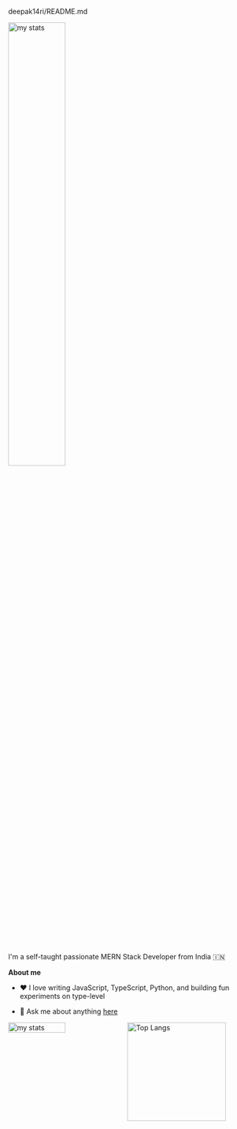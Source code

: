 deepak14ri/README.md
<div class="Box-body p-4">
              <img alt="my stats" width="48%" src="https://github.com/user-attachments/assets/fb38af8d-4b14-4964-971e-b3d98910fc4a" />
<br>
<p dir="auto">I'm a self-taught passionate MERN Stack Developer from India 🇮🇳</p>
<p dir="auto"><strong>About me</strong></p>
<ul dir="auto">
<li>
<p dir="auto">❤️ I love writing JavaScript, TypeScript, Python, and building fun experiments on type-level</p>
</li>
<li>
<p dir="auto">💬 Ask me about anything <a href="https://github.com/deepak14ri/deepak14ri/issues">here</a></p>
</li>
</ul>
</thead>
</table></markdown-accessiblity-table>

<div style="display: flex; flex-direction: row;">
  <img alt="my stats" width="48%" src="https://github-readme-stats.vercel.app/api?username=deepak14ri&show_icons=true&theme=radical" />
  <img alt="Top Langs" src="https://quickchart.io/chart?c=%7Btype%3A'doughnut'%2Cdata%3A%7Blabels%3A%5B'JavaScript'%2C'HTML'%2C'CSS'%2C'Python'%5D%2Cdatasets%3A%5B%7Bdata%3A%5B50%2C25%2C15%2C10%5D%7D%5D%7D%7D&width=200&height=200" style="width: 200px; height: 200px;" />

</div>


